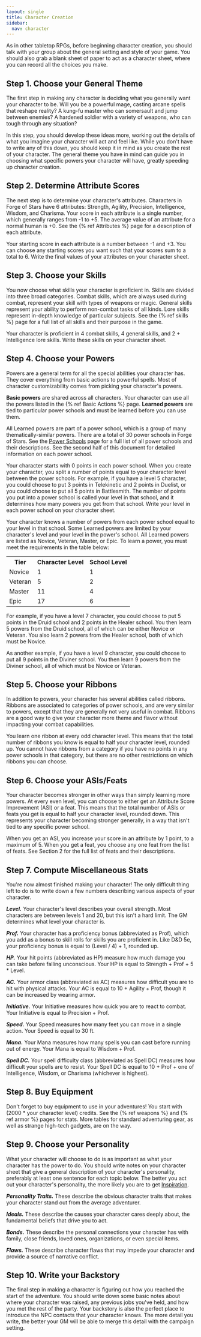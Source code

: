 ```yaml
---
layout: single
title: Character Creation
sidebar:
  nav: character
---
```


As in other tabletop RPGs, before beginning character creation, you should talk with your group about the general setting and style of your game. You should also grab a blank sheet of paper to act as a character sheet, where you can record all the choices you make. 

## Step 1. Choose your General Theme

The first step in making any character is deciding what you generally want your character to be. Will you be a powerful mage, casting arcane spells that reshape reality? A kung-fu master who can somersault and jump between enemies? A hardened soldier with a variety of weapons, who can tough through any situation?

In this step, you should develop these ideas more, working out the details of what you imagine your character will act and feel like. While you don't have to write any of this down, you should keep it in mind as you create the rest of your character. The general theme you have in mind can guide you in choosing what specific powers your character will have, greatly speeding up character creation.

## Step 2. Determine Attribute Scores

The next step is to determine your character's attributes. Characters in Forge of Stars have 6 attributes: Strength, Agility, Precision, Intelligence, Wisdom, and Charisma. Your score in each attribute is a single number, which generally ranges from -1 to +5. The average value of an attribute for a normal human is +0. See the {% ref Attributes %} page for a description of each attribute.

Your starting score in each attribute is a number between -1 and +3. You can choose any starting scores you want such that your scores sum to a total to 6. Write the final values of your attributes on your character sheet.

## Step 3. Choose your Skills

You now choose what skills your character is proficient in. Skills are divided into three broad categories. Combat skills, which are always used during combat, represent your skill with types of weapons or magic. General skills represent your ability to perform non-combat tasks of all kinds. Lore skills represent in-depth knowledge of particular subjects. See the {% ref skills %} page for a full list of all skills and their purpose in the game.

Your character is proficient in 4 combat skills, 4 general skills, and 2 + Intelligence lore skills. Write these skills on your character sheet.

## Step 4. Choose your Powers

Powers are a general term for all the special abilities your character has. They cover everything from basic actions to powerful spells. Most of character customizability comes from picking your character's powers.

**Basic powers** are shared across all characters. Your character can use all the powers listed in the {% ref Basic Actions %} page. **Learned powers** are tied to particular power schools and must be learned before you can use them.

All Learned powers are part of a power school, which is a group of many thematically-similar powers. There are a total of 30 power schools in Forge of Stars. See the [Power Schools](schools.html) page for a full list of all power schools and their descriptions. See the second half of this document for detailed information on each power school.

Your character starts with 0 points in each power school. When you create your character, you split a number of points equal to your character level between the power schools. For example, if you have a level 5 character, you could choose to put 3 points in Telekinetic and 2 points in Duelist, or you could choose to put all 5 points in Battlesmith. The number of points you put into a power school is called your level in that school, and it determines how many powers you get from that school. Write your level in each power school on your character sheet.

Your character knows a number of powers from each power school equal to your level in that school. Some Learned powers are limited by your character's level and your level in the power's school. All Learned powers are listed as Novice, Veteran, Master, or Epic. To learn a power, you must meet the requirements in the table below:

<table>
  <tr>
    <th>Tier</th>
    <th>Character Level</th>
    <th>School Level</th>
  </tr>
  <tr>
    <td>Novice</td>
    <td>1</td>
    <td>1</td>
  </tr>
  <tr>
    <td>Veteran</td>
    <td>5</td>
    <td>2</td>
  </tr>
  <tr>
    <td>Master</td>
    <td>11</td>
    <td>4</td>
  </tr>
  <tr>
    <td>Epic</td>
    <td>17</td>
    <td>6</td>
  </tr>
</table>

For example, if you have a level 7 character, you could choose to put 5 points in the Druid school and 2 points in the Healer school. You then learn 5 powers from the Druid school, all of which can be either Novice or Veteran. You also learn 2 powers from the Healer school, both of which must be Novice.

As another example, if you have a level 9 character, you could choose to put all 9 points in the Diviner school. You then learn 9 powers from the Diviner school, all of which must be Novice or Veteran.

## Step 5. Choose your Ribbons

In addition to powers, your character has several abilities called ribbons. Ribbons are associated to categories of power schools, and are very similar to powers, except that they are generally not very useful in combat. Ribbons are a good way to give your character more theme and flavor without impacting your combat capabilities.

You learn one ribbon at every odd character level. This means that the total number of ribbons you know is equal to half your character level, rounded up. You cannot have ribbons from a category if you have no points in any power schools in that category, but there are no other restrictions on which ribbons you can choose.

## Step 6. Choose your ASIs/Feats

Your character becomes stronger in other ways than simply learning more powers. At every even level, you can choose to either get an Attribute Score Improvement (ASI) or a feat. This means that the total number of ASIs or feats you get is equal to half your character level, rounded down. This represents your character becoming stronger generally, in a way that isn't tied to any specific power school.

When you get an ASI, you increase your score in an attribute by 1 point, to a maximum of 5. When you get a feat, you choose any one feat from the list of feats. See Section 2 for the full list of feats and their descriptions.

## Step 7. Compute Miscellaneous Stats

You're now almost finished making your character! The only difficult thing left to do is to write down a few numbers describing various aspects of your character.

***Level.*** Your character's level describes your overall strength. Most characters are between levels 1 and 20, but this isn't a hard limit. The GM determines what level your character is.

***Prof.*** Your character has a proficiency bonus (abbreviated as Prof), which you add as a bonus to skill rolls for skills you are proficient in. Like D&D 5e, your proficiency bonus is equal to (Level / 4) + 1, rounded up.

***HP.*** Your hit points (abbreviated as HP) measure how much damage you can take before falling unconscious. Your HP is equal to Strength + Prof + 5 * Level.

***AC.*** Your armor class (abbreviated as AC) measures how difficult you are to hit with physical attacks. Your AC is equal to 10 + Agility + Prof, though it can be increased by wearing armor.

***Initiative.*** Your Initiative measures how quick you are to react to combat. Your Initiative is equal to Precision + Prof.

***Speed.*** Your Speed measures how many feet you can move in a single action. Your Speed is equal to 30 ft.

***Mana.*** Your Mana measures how many spells you can cast before running out of energy. Your Mana is equal to Wisdom + Prof.

***Spell DC.*** Your spell difficulty class (abbreviated as Spell DC) measures how difficult your spells are to resist. Your Spell DC is equal to 10 + Prof + one of Intelligence, Wisdom, or Charisma (whichever is highest).

## Step 8. Buy Equipment

Don't forget to buy equipment to use in your adventures! You start with (2000 * your character level) credits. See the {% ref weapons %} and {% ref armor %} pages for stats. More tables for standard adventuring gear, as well as strange high-tech gadgets, are on the way.

## Step 9. Choose your Personality

What your character will choose to do is as important as what your character has the power to do. You should write notes on your character sheet that give a general description of your character's personality, preferably at least one sentence for each topic below. The better you act out your character's personality, the more likely you are to get [Inspiration](basic-rules.html#inspiration).

***Personality Traits.*** These describe the obvious character traits that makes your character stand out from the average adventurer.

***Ideals.*** These describe the causes your character cares deeply about, the fundamental beliefs that drive you to act.

***Bonds.*** These describe the personal connections your character has with family, close friends, loved ones, organizations, or even special items.

***Flaws.*** These describe character flaws that may impede your character and provide a source of narrative conflict.

## Step 10. Write your Backstory

The final step in making a character is figuring out how you reached the start of the adventure. You should write down some basic notes about where your character was raised, any previous jobs you've held, and how you met the rest of the party. Your backstory is also the perfect place to introduce the NPC contacts that your character knows. The more detail you write, the better your GM will be able to merge this detail with the campaign setting.
